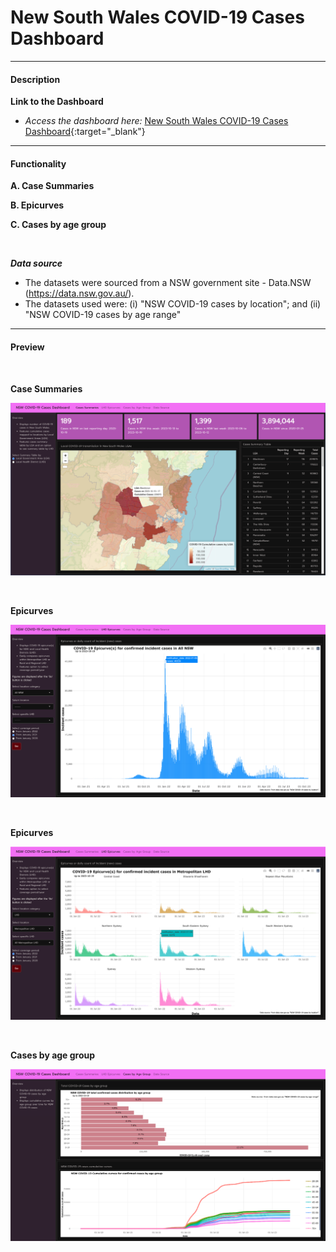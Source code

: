 # New South Wales COVID-19 Cases Dashboard 

***
#### Description 

**Link to the Dashboard**

* *Access the dashboard here:* [New South Wales COVID-19 Cases Dashboard](http://mmg1217.shinyapps.io/Aus_public_hospitals){:target="_blank"}


***

#### Functionality

**A. Case Summaries**

**B. Epicurves**

**C. Cases by age group**


<br>


***Data source***

* The datasets were  sourced from a NSW government site - Data.NSW (https://data.nsw.gov.au/). 
* The datasets used were: (i) "NSW COVID-19 cases by location"; and (ii) "NSW COVID-19 cases by age range"




***

#### Preview

<br>

**Case Summaries**

![](images/nsw_image1.png)

<br>

**Epicurves**

![](images/nsw_image2.png)

<br>

**Epicurves**

![](images/nsw_image3.png)

<br>

**Cases by age group**

![](images/nsw_image4.png)